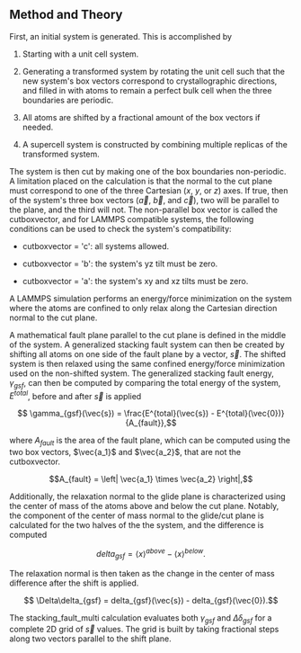 ## Method and Theory

First, an initial system is generated.  This is accomplished by

1. Starting with a unit cell system.

2. Generating a transformed system by rotating the unit cell such that the new
   system's box vectors correspond to crystallographic directions, and filled
   in with atoms to remain a perfect bulk cell when the three boundaries are
   periodic.

3. All atoms are shifted by a fractional amount of the box vectors if needed.

4. A supercell system is constructed by combining multiple replicas of the
   transformed system.

The system is then cut by making one of the box boundaries non-periodic.  A limitation placed on the calculation is that the normal to the cut plane must correspond to one of the three Cartesian ($x$, $y$, or $z$) axes.  If true, then of the system's three box vectors ($\vec{a}$, $\vec{b}$, and $\vec{c}$), two will be parallel to the plane, and the third will not.  The non-parallel box vector is called the cutboxvector, and for LAMMPS compatible systems, the following conditions can be used to check the system's compatibility:

- cutboxvector = 'c': all systems allowed.

- cutboxvector = 'b': the system's yz tilt must be zero.

- cutboxvector = 'a': the system's xy and xz tilts must be zero.

A LAMMPS simulation performs an energy/force minimization on the system where the atoms are confined to only relax along the Cartesian direction normal to the cut plane. 

A mathematical fault plane parallel to the cut plane is defined in the middle of the system.  A generalized stacking fault system can then be created by shifting all atoms on one side of the fault plane by a vector, $\vec{s}$.  The shifted system is then relaxed using the same confined energy/force minimization used on the non-shifted system.  The generalized stacking fault energy, $\gamma_{gsf}$, can then be computed by comparing the total energy of the system, $E^{total}$, before and after $\vec{s}$ is applied

$$ \gamma_{gsf}(\vec{s}) = \frac{E^{total}(\vec{s}) - E^{total}(\vec{0})}{A_{fault}},$$

where $A_{fault}$ is the area of the fault plane, which can be computed using the two box vectors, $\vec{a_1}$ and $\vec{a_2}$, that are not the cutboxvector.

$$A_{fault} = \left| \vec{a_1} \times \vec{a_2} \right|,$$

Additionally, the relaxation normal to the glide plane is characterized using the center of mass of the atoms above and below the cut plane.  Notably, the component of the center of mass normal to the glide/cut plane is calculated for the two halves of the the system, and the difference is computed

$$ delta_{gsf} = \left<x\right>^{above} - \left<x\right>^{below}.$$

The relaxation normal is then taken as the change in the center of mass difference after the shift is applied.

$$ \Delta\delta_{gsf} = delta_{gsf}(\vec{s}) - delta_{gsf}(\vec{0}).$$

The stacking_fault_multi calculation evaluates both $\gamma_{gsf}$ and $\Delta\delta_{gsf}$ for a complete 2D grid of $\vec{s}$ values.  The grid is built by taking fractional steps along two vectors parallel to the shift plane.